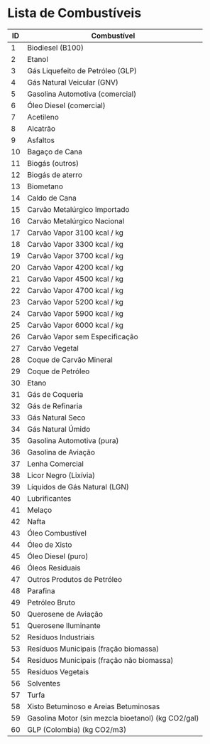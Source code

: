 # Lista de Combustíveis

|ID|Combustível|
|---|---|
1|Biodiesel (B100)|
2|Etanol|
3|Gás Liquefeito de Petróleo (GLP)|
4|Gás Natural Veicular (GNV)|
5|Gasolina Automotiva (comercial)|
6|Óleo Diesel (comercial)|
7|Acetileno|
8|Alcatrão|
9|Asfaltos|
10|Bagaço de Cana|
11|Biogás (outros)|
12|Biogás de aterro|
13|Biometano|
14|Caldo de Cana|
15|Carvão Metalúrgico Importado|
16|Carvão Metalúrgico Nacional|
17|Carvão Vapor 3100 kcal / kg|
18|Carvão Vapor 3300 kcal / kg|
19|Carvão Vapor 3700 kcal / kg|
20|Carvão Vapor 4200 kcal / kg|
21|Carvão Vapor 4500 kcal / kg|
22|Carvão Vapor 4700 kcal / kg|
23|Carvão Vapor 5200 kcal / kg|
24|Carvão Vapor 5900 kcal / kg|
25|Carvão Vapor 6000 kcal / kg|
26|Carvão Vapor sem Especificação|
27|Carvão Vegetal|
28|Coque de Carvão Mineral|
29|Coque de Petróleo|
30|Etano|
31|Gás de Coqueria|
32|Gás de Refinaria|
33|Gás Natural Seco|
34|Gás Natural Úmido|
35|Gasolina Automotiva (pura)|
36|Gasolina de Aviação|
37|Lenha Comercial|
38|Licor Negro (Lixívia)|
39|Líquidos de Gás Natural (LGN)|
40|Lubrificantes|
41|Melaço|
42|Nafta|
43|Óleo Combustível|
44|Óleo de Xisto|
45|Óleo Diesel (puro)|
46|Óleos Residuais|
47|Outros Produtos de Petróleo|
48|Parafina|
49|Petróleo Bruto|
50|Querosene de Aviação|
51|Querosene Iluminante|
52|Resíduos Industriais|
53|Resíduos Municipais (fração biomassa)|
54|Resíduos Municipais (fração não biomassa)|
55|Resíduos Vegetais|
56|Solventes|
57|Turfa|
58|Xisto Betuminoso e Areias Betuminosas|
59|Gasolina Motor (sin mezcla bioetanol) (kg CO2/gal)|
60|GLP (Colombia) (kg CO2/m3)|
